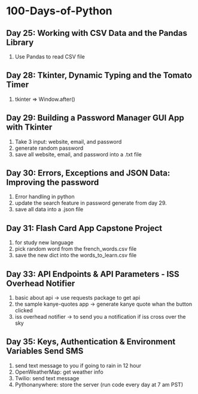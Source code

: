 # 100-Days-of-Python

## Day 25: Working with CSV Data and the Pandas Library

1. Use Pandas to read CSV file

## Day 28: Tkinter, Dynamic Typing and the Tomato Timer

1. tkinter => Window.after()

## Day 29: Building a Password Manager GUI App with Tkinter

1. Take 3 input: website, email, and password
2. generate random password
3. save all website, email, and password into a .txt file

## Day 30: Errors, Exceptions and JSON Data: Improving the password

1. Error handling in python
2. update the search feature in password generate from day 29.
3. save all data into a .json file

## Day 31: Flash Card App Capstone Project

1. for study new language
2. pick random word from the french_words.csv file
3. save the new dict into the words_to_learn.csv file

## Day 33: API Endpoints & API Parameters - ISS Overhead Notifier

1. basic about api -> use requests package to get api
2. the sample kanye-quotes app -> generate kanye quote whan the button clicked
3. iss overhead notifier -> to send you a notification if iss cross over the sky

## Day 35: Keys, Authentication & Environment Variables Send SMS

1. send text message to you if going to rain in 12 hour
2. OpenWeatherMap: get weather info
3. Twilio: send text message
4. Pythonanywhere: store the server (run code every day at 7 am PST)
